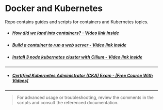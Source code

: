 # Docker and Kubernetes
Repo contains guides and scripts for containers and Kubernetes topics.
* ##### [How did we land into containers? - Video link inside](CKA/history.md)
* ##### [Build a container to run a web server - Video link inside](CKA/getting_started_with_docker.md)

* ##### [Install 3 node kubernetes cluster with Cilium - Video link inside](CKA/multipass_install_k8s.md)

---

* ##### [Certified Kubernetes Administrator (CKA) Exam - \[Free Course With Vidoes\]](CKA/README.md)

---
> For advanced usage or troubleshooting, review the comments in the scripts and consult the referenced documentation.